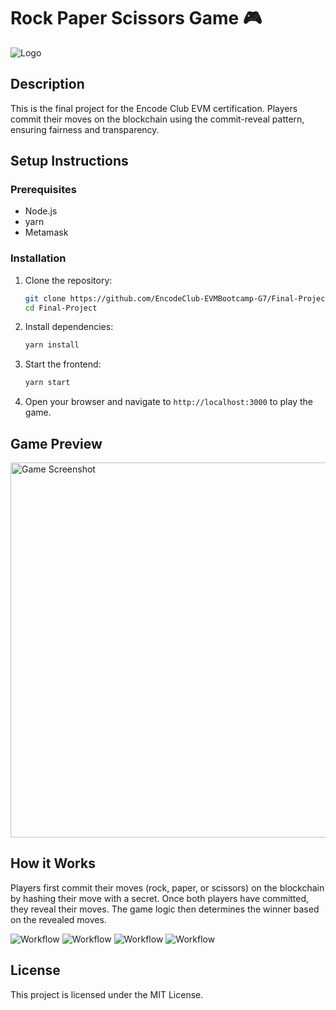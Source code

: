 # Rock Paper Scissors Game 🎮

![Logo](packages/nextjs/public/images/logo-rps.png)

## Description
This is the final project for the Encode Club EVM certification. Players commit their moves on the blockchain using the commit-reveal pattern, ensuring fairness and transparency.

## Setup Instructions

### Prerequisites
- Node.js
- yarn
- Metamask

### Installation

1. Clone the repository:
    ```sh
    git clone https://github.com/EncodeClub-EVMBootcamp-G7/Final-Project.git
    cd Final-Project
    ```

2. Install dependencies:
    ```sh
    yarn install
    ```

3. Start the frontend:
    ```sh
    yarn start
    ```

4. Open your browser and navigate to `http://localhost:3000` to play the game.

## Game Preview
<img src="packages/nextjs/public/screenshots/1.png" alt="Game Screenshot" width="600" />

## How it Works
Players first commit their moves (rock, paper, or scissors) on the blockchain by hashing their move with a secret. Once both players have committed, they reveal their moves. The game logic then determines the winner based on the revealed moves.

![Workflow](packages/nextjs/public/screenshots/4.png)
![Workflow](packages/nextjs/public/screenshots/5.png)
![Workflow](packages/nextjs/public/screenshots/2.png)
![Workflow](packages/nextjs/public/screenshots/3.png)


## License
This project is licensed under the MIT License.



